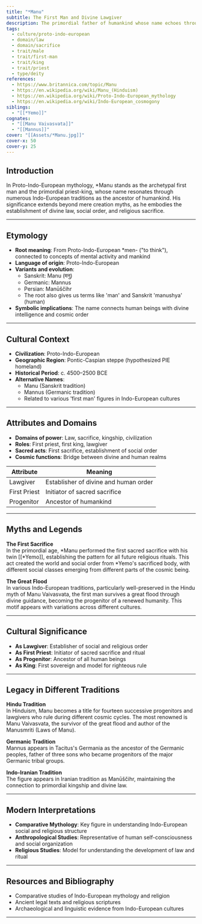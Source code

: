 ```yaml
---
title: "*Manu"
subtitle: The First Man and Divine Lawgiver
description: The primordial father of humankind whose name echoes through Indo-European traditions as the first priest, king, and ancestor of all.
tags:
  - culture/proto-indo-european
  - domain/law
  - domain/sacrifice
  - trait/male
  - trait/first-man
  - trait/king
  - trait/priest
  - type/deity
references:
  - https://www.britannica.com/topic/Manu
  - https://en.wikipedia.org/wiki/Manu_(Hinduism)
  - https://en.wikipedia.org/wiki/Proto-Indo-European_mythology
  - https://en.wikipedia.org/wiki/Indo-European_cosmogony
siblings:
  - "[[*Yemo]]"
cognates:
  - "[[Manu Vaivasvata]]"
  - "[[Mannus]]"
cover: "[[Assets/*Manu.jpg]]"
cover-x: 50
cover-y: 25
---
```

##  Introduction
In Proto-Indo-European mythology, *Manu stands as the archetypal first man and the primordial priest-king, whose name resonates through numerous Indo-European traditions as the ancestor of humankind. His significance extends beyond mere creation myths, as he embodies the establishment of divine law, social order, and religious sacrifice.

---

## Etymology

- **Root meaning**: From Proto-Indo-European *men- ("to think"), connected to concepts of mental activity and mankind
- **Language of origin**: Proto-Indo-European
- **Variants and evolution**: 
  - Sanskrit: Manu (मनु)
  - Germanic: Mannus
  - Persian: Manūščihr
  - The root also gives us terms like 'man' and Sanskrit 'manushya' (human)
- **Symbolic implications**: The name connects human beings with divine intelligence and cosmic order

---

##  Cultural Context

- **Civilization**: Proto-Indo-European
- **Geographic Region**: Pontic-Caspian steppe (hypothesized PIE homeland)
- **Historical Period**: c. 4500–2500 BCE
- **Alternative Names**:
  - Manu (Sanskrit tradition)
  - Mannus (Germanic tradition)
  - Related to various 'first man' figures in Indo-European cultures

---

## Attributes and Domains

- **Domains of power**: Law, sacrifice, kingship, civilization
- **Roles**: First priest, first king, lawgiver
- **Sacred acts**: First sacrifice, establishment of social order
- **Cosmic functions**: Bridge between divine and human realms

| Attribute | Meaning |
|-----------|----------|
| Lawgiver | Establisher of divine and human order |
| First Priest | Initiator of sacred sacrifice |
| Progenitor | Ancestor of humankind |

---

## Myths and Legends

**The First Sacrifice**  
In the primordial age, *Manu performed the first sacred sacrifice with his twin [[*Yemo]], establishing the pattern for all future religious rituals. This act created the world and social order from *Yemo's sacrificed body, with different social classes emerging from different parts of the cosmic being.

**The Great Flood**  
In various Indo-European traditions, particularly well-preserved in the Hindu myth of Manu Vaivasvata, the first man survives a great flood through divine guidance, becoming the progenitor of a renewed humanity. This motif appears with variations across different cultures.

---

## Cultural Significance

- **As Lawgiver**: Establisher of social and religious order
- **As First Priest**: Initiator of sacred sacrifice and ritual
- **As Progenitor**: Ancestor of all human beings
- **As King**: First sovereign and model for righteous rule

---

## Legacy in Different Traditions

**Hindu Tradition**  
In Hinduism, Manu becomes a title for fourteen successive progenitors and lawgivers who rule during different cosmic cycles. The most renowned is Manu Vaivasvata, the survivor of the great flood and author of the Manusmriti (Laws of Manu).

**Germanic Tradition**  
Mannus appears in Tacitus's Germania as the ancestor of the Germanic peoples, father of three sons who became progenitors of the major Germanic tribal groups.

**Indo-Iranian Tradition**  
The figure appears in Iranian tradition as Manūščihr, maintaining the connection to primordial kingship and divine law.

---

## Modern Interpretations

- **Comparative Mythology**: Key figure in understanding Indo-European social and religious structure
- **Anthropological Studies**: Representative of human self-consciousness and social organization
- **Religious Studies**: Model for understanding the development of law and ritual

---

## Resources and Bibliography

- Comparative studies of Indo-European mythology and religion
- Ancient legal texts and religious scriptures
- Archaeological and linguistic evidence from Indo-European cultures

---